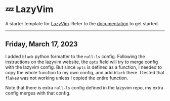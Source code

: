 # 💤 LazyVim

A starter template for [LazyVim](https://github.com/LazyVim/LazyVim).
Refer to the [documentation](https://lazyvim.github.io/installation) to get started.

---

## Friday, March 17, 2023
I added `black` python formatter to the `null-ls` config. Following the instructions on the lazyvim website, the `opts` field will try to merge config with the lazyvim config. But since `opts` is defined as a function, I needed to copy the whole function to my own config, and add `black` there. I tested that `flake8` was not working unless I copied the entire function.

Note that there is extra `null-ls` config defined in the lazyvim repo, my extra config merges with that config.

